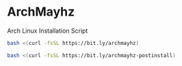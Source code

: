 # ArchMayhz

Arch Linux Installation Script

```bash
bash <(curl -fsSL https://bit.ly/archmayhz)
```

```bash
bash <(curl -fsSL https://bit.ly/archmayhz-postinstall)
```
